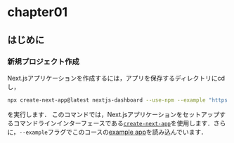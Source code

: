 # chapter01
## はじめに
### 新規プロジェクト作成
Next.jsアプリケーションを作成するには，アプリを保存するディレクトリにcdし，
```bash
npx create-next-app@latest nextjs-dashboard --use-npm --example "https://github.com/vercel/next-learn/tree/main/dashboard/starter-example"
```
を実行します．
このコマンドでは，Next.jsアプリケーションをセットアップするコマンドラインインターフェースである[`create-next-app`][create_next_app]を使用します．さらに，`--example`フラグでこのコースの[example app][ex_app]を読み込んでいます．


[create_next_app]: https://nextjs.org/docs/app/api-reference/create-next-app
[ex_app]: https://github.com/vercel/next-learn/tree/main/dashboard/starter-example
